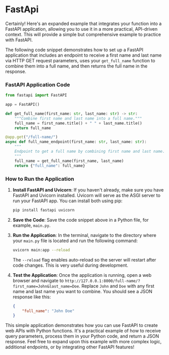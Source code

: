 # FastApi
Certainly! Here's an expanded example that integrates your function into a FastAPI application, allowing you to use it in a more practical, API-driven context. This will provide a simple but comprehensive example to practice with FastAPI.

The following code snippet demonstrates how to set up a FastAPI application that includes an endpoint to receive a first name and last name via HTTP GET request parameters, uses your `get_full_name` function to combine them into a full name, and then returns the full name in the response.

### FastAPI Application Code

```python
from fastapi import FastAPI

app = FastAPI()

def get_full_name(first_name: str, last_name: str) -> str:
    """Combine first name and last name into a full name."""
    full_name = first_name.title() + " " + last_name.title()
    return full_name

@app.get("/full-name/")
async def full_name_endpoint(first_name: str, last_name: str):
    """
    Endpoint to get a full name by combining first name and last name.
    """
    full_name = get_full_name(first_name, last_name)
    return {"full_name": full_name}
```

### How to Run the Application

1. **Install FastAPI and Uvicorn**: If you haven't already, make sure you have FastAPI and Uvicorn installed. Uvicorn will serve as the ASGI server to run your FastAPI app. You can install both using pip:
   ```bash
   pip install fastapi uvicorn
   ```

2. **Save the Code**: Save the code snippet above in a Python file, for example, `main.py`.

3. **Run the Application**: In the terminal, navigate to the directory where your `main.py` file is located and run the following command:
   ```bash
   uvicorn main:app --reload
   ```
   The `--reload` flag enables auto-reload so the server will restart after code changes. This is very useful during development.

4. **Test the Application**: Once the application is running, open a web browser and navigate to `http://127.0.0.1:8000/full-name/?first_name=John&last_name=Doe`. Replace `John` and `Doe` with any first name and last name you want to combine. You should see a JSON response like this:
   ```json
   {
       "full_name": "John Doe"
   }
   ```

This simple application demonstrates how you can use FastAPI to create web APIs with Python functions. It's a practical example of how to receive query parameters, process them in your Python code, and return a JSON response. Feel free to expand upon this example with more complex logic, additional endpoints, or by integrating other FastAPI features!
